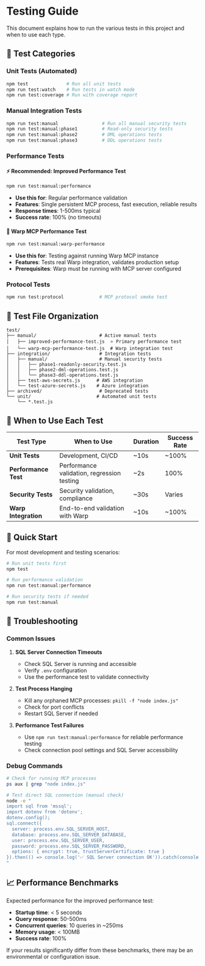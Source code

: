 # Testing Guide

This document explains how to run the various tests in this project and when to use each type.

## 🧪 Test Categories

### Unit Tests (Automated)

```bash
npm test              # Run all unit tests
npm run test:watch    # Run tests in watch mode
npm run test:coverage # Run with coverage report
```

### Manual Integration Tests

```bash
npm run test:manual                # Run all manual security tests
npm run test:manual:phase1         # Read-only security tests
npm run test:manual:phase2         # DML operations tests
npm run test:manual:phase3         # DDL operations tests
```

### Performance Tests

#### ⚡ Recommended: Improved Performance Test

```bash
npm run test:manual:performance
```

- **Use this for**: Regular performance validation
- **Features**: Single persistent MCP process, fast execution, reliable results
- **Response times**: 1-500ms typical
- **Success rate**: 100% (no timeouts)

#### 🔗 Warp MCP Performance Test

```bash
npm run test:manual:warp-performance
```

- **Use this for**: Testing against running Warp MCP instance
- **Features**: Tests real Warp integration, validates production setup
- **Prerequisites**: Warp must be running with MCP server configured

### Protocol Tests

```bash
npm run test:protocol             # MCP protocol smoke test
```

## 📁 Test File Organization

```text
test/
├── manual/                       # Active manual tests
│   ├── improved-performance-test.js  ⭐ Primary performance test
│   └── warp-mcp-performance-test.js  # Warp integration test
├── integration/                  # Integration tests
│   ├── manual/                   # Manual security tests
│   │   ├── phase1-readonly-security.test.js
│   │   ├── phase2-dml-operations.test.js
│   │   └── phase3-ddl-operations.test.js
│   ├── test-aws-secrets.js      # AWS integration
│   └── test-azure-secrets.js    # Azure integration
├── archived/                     # Deprecated tests
└── unit/                        # Automated unit tests
    └── *.test.js
```

## 🎯 When to Use Each Test

| Test Type            | When to Use                                | Duration | Success Rate |
| -------------------- | ------------------------------------------ | -------- | ------------ |
| **Unit Tests**       | Development, CI/CD                         | ~10s     | ~100%        |
| **Performance Test** | Performance validation, regression testing | ~2s      | 100%         |
| **Security Tests**   | Security validation, compliance            | ~30s     | Varies       |
| **Warp Integration** | End-to-end validation with Warp            | ~10s     | ~100%        |

## 🚀 Quick Start

For most development and testing scenarios:

```bash
# Run unit tests first
npm test

# Run performance validation
npm run test:manual:performance

# Run security tests if needed
npm run test:manual
```

## 🔧 Troubleshooting

### Common Issues

1. **SQL Server Connection Timeouts**
   - Check SQL Server is running and accessible
   - Verify `.env` configuration
   - Use the performance test to validate connectivity

2. **Test Process Hanging**
   - Kill any orphaned MCP processes: `pkill -f "node index.js"`
   - Check for port conflicts
   - Restart SQL Server if needed

3. **Performance Test Failures**
   - Use `npm run test:manual:performance` for reliable performance testing
   - Check connection pool settings and SQL Server accessibility

### Debug Commands

```bash
# Check for running MCP processes
ps aux | grep "node index.js"

# Test direct SQL connection (manual check)
node -e "
import sql from 'mssql';
import dotenv from 'dotenv';
dotenv.config();
sql.connect({
  server: process.env.SQL_SERVER_HOST,
  database: process.env.SQL_SERVER_DATABASE,
  user: process.env.SQL_SERVER_USER,
  password: process.env.SQL_SERVER_PASSWORD,
  options: { encrypt: true, trustServerCertificate: true }
}).then(() => console.log('✅ SQL Server connection OK')).catch(console.error);
"
```

## 📈 Performance Benchmarks

Expected performance for the improved performance test:

- **Startup time**: < 5 seconds
- **Query response**: 50-500ms
- **Concurrent queries**: 10 queries in ~250ms
- **Memory usage**: < 100MB
- **Success rate**: 100%

If your results significantly differ from these benchmarks, there may be an environmental or configuration issue.

